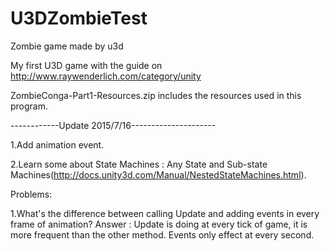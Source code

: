 # U3DZombieTest
Zombie game made by u3d

My first U3D game with the guide on http://www.raywenderlich.com/category/unity

ZombieConga-Part1-Resources.zip includes the resources used in this program.

------------Update 2015/7/16---------------------

1.Add animation event.

2.Learn some about State Machines : Any State and Sub-state Machines(http://docs.unity3d.com/Manual/NestedStateMachines.html).

Problems:

1.What's the difference between calling Update and adding events in every frame of animation?
Answer : Update is doing at every tick of game, it is more frequent than the other method. Events only effect at every second.